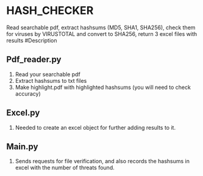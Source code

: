 # HASH_CHECKER
Read searchable pdf, extract hashsums (MD5, SHA1, SHA256), check them for viruses by VIRUSTOTAL and convert to SHA256, return 3 excel files with results
#Description
## Pdf_reader.py
1. Read your searchable pdf
2. Extract hashsums to txt files
3. Make highlight.pdf with highlighted hashsums (you will need to check accuracy)
## Excel.py
1. Needed to create an excel object for further adding results to it.
## Main.py
1. Sends requests for file verification, and also records the hashsums in excel with the number of threats found.
